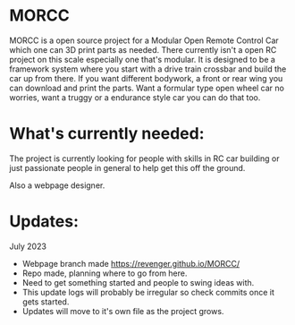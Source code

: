 # MORCC
MORCC is a open source project for a Modular Open Remote Control Car which one can 3D print parts as needed.
There currently isn't a open RC project on this scale especially one that's modular.
It is designed to be a framework system where you start with a drive train crossbar and build the car up from there.
If you want different bodywork, a front or rear wing you can download and print the parts.
Want a formular type open wheel car no worries, want a truggy or a endurance style car you can do that too.

# What's currently needed:
The project is currently looking for people with skills in RC car building or just passionate people in general to help get this off the ground.

Also a webpage designer.

# Updates:
July 2023
- Webpage branch made https://revenger.github.io/MORCC/
- Repo made, planning where to go from here.
- Need to get something started and people to swing ideas with.
- This update logs will probably be irregular so check commits once it gets started.
- Updates will move to it's own file as the project grows.
